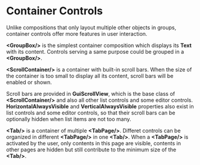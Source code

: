 # Container Controls

Unlike compositions that only layout multiple other objects in groups, container controls offer more features in user interaction.

**\<GroupBox/\>** is the simplest container composition which displays its **Text** with its content. Controls serving a same purpose could be grouped in a **\<GroupBox/\>**.

**\<ScrollContainer/\>** is a container with built-in scroll bars. When the size of the container is too small to display all its content, scroll bars will be enabled or shown.

Scroll bars are provided in **GuiScrollView**, which is the base class of **\<ScrollContainer/\>** and also all other list controls and some editor controls. **HorizontalAlwaysVisible** and **VerticalAlwaysVisible** properties also exist in list controls and some editor controls, so that their scroll bars can be optionally hidden when list items are not too many.

**\<Tab/\>** is a container of multiple **\<TabPage/\>**. Differet controls can be organized in different **\<TabPage/\>** in one **\<Tab/\>**. When a **\<TabPage/\>** is activated by the user, only contents in this page are visible, contents in other pages are hidden but still contribute to the minimum size of the **\<Tab/\>**.

